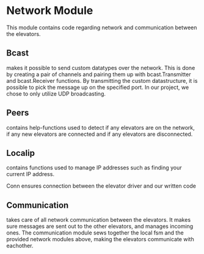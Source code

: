 # Network Module

This module contains code regarding network and communication between the elevators.


## Bcast
 makes it possible to send custom datatypes over the network. This is done by creating a pair of channels and pairing them up with bcast.Transmitter and bcast.Receiver functions. By transmitting the custom datastructure, it is possible to pick the message up on the specified port. In our project, we chose to only utilize UDP broadcasting.


## Peers
 contains help-functions used to detect if any elevators are on the network, if any new elevators are connected and if any elevators are disconnected.


## Localip
 contains functions used to manage IP addresses such as finding your current IP address.

Conn ensures connection between the elevator driver and our written code


## Communication
 takes care of all network communication between the elevators. It makes sure messages are sent out to the other elevators, and manages incoming ones. The communication module sews together the local fsm and the provided network modules above, making the elevators communicate with eachother.
